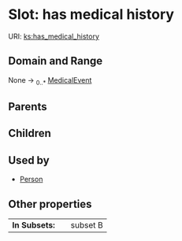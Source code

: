 
# Slot: has medical history




URI: [ks:has_medical_history](https://w3id.org/linkml/tests/kitchen_sink/has_medical_history)


## Domain and Range

None &#8594;  <sub>0..\*</sub> [MedicalEvent](MedicalEvent.md)

## Parents


## Children


## Used by

 * [Person](Person.md)

## Other properties

|  |  |  |
| --- | --- | --- |
| **In Subsets:** | | subset B |

